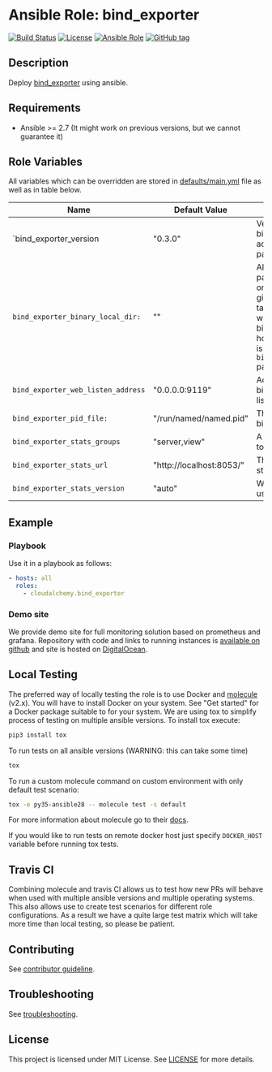 # Ansible Role: bind_exporter

[![Build Status](https://travis-ci.com/cloudalchemy/ansible-bind_exporter.svg?branch=master)](https://travis-ci.com/cloudalchemy/ansible-bind_exporter)
[![License](https://img.shields.io/badge/license-MIT%20License-brightgreen.svg)](https://opensource.org/licenses/MIT)
[![Ansible Role](https://img.shields.io/badge/ansible%20role-cloudalchemy.bind_exporter-blue.svg)](https://galaxy.ansible.com/cloudalchemy/bind_exporter/)
[![GitHub tag](https://img.shields.io/github/tag/cloudalchemy/ansible-bind_exporter.svg)](https://github.com/cloudalchemy/ansible-bind_exporter/tags)

## Description

Deploy [bind_exporter](https://github.com/prometheus/bind_exporter) using ansible.

## Requirements

- Ansible >= 2.7 (It might work on previous versions, but we cannot guarantee it)

## Role Variables

All variables which can be overridden are stored in [defaults/main.yml](defaults/main.yml) file as well as in table below.

| Name           | Default Value | Description                        |
| -------------- | ------------- | -----------------------------------|
| `bind_exporter_version | "0.3.0" | Version of the bind_exporter. Also accepts latest as a parameter. |
| `bind_exporter_binary_local_dir:` | "" | Allows to use local packages instead of ones distributed on github. As parameter it takes a directory where `bind_exporter` binary is stored on host on which ansible is ran. This overrides `bind_exporter_version` parameter |
| `bind_exporter_web_listen_address` | "0.0.0.0:9119" | Address on which bind_exporter will listen. |
| `bind_exporter_pid_file:` | "/run/named/named.pid" | The PID file of the bind process. |
| `bind_exporter_stats_groups` | "server,view" | A list of stats groups to poll. |
| `bind_exporter_stats_url` | "http://localhost:8053/" | The URL of the bind statistics-channel. |
| `bind_exporter_stats_version` | "auto" | Which polling API to use. |

## Example

### Playbook

Use it in a playbook as follows:
```yaml
- hosts: all
  roles:
    - cloudalchemy.bind_exporter
```

### Demo site

We provide demo site for full monitoring solution based on prometheus and grafana. Repository with code and links to running instances is [available on github](https://github.com/cloudalchemy/demo-site) and site is hosted on [DigitalOcean](https://digitalocean.com).

## Local Testing

The preferred way of locally testing the role is to use Docker and [molecule](https://github.com/metacloud/molecule) (v2.x). You will have to install Docker on your system. See "Get started" for a Docker package suitable to for your system.
We are using tox to simplify process of testing on multiple ansible versions. To install tox execute:
```sh
pip3 install tox
```
To run tests on all ansible versions (WARNING: this can take some time)
```sh
tox
```
To run a custom molecule command on custom environment with only default test scenario:
```sh
tox -e py35-ansible28 -- molecule test -s default
```
For more information about molecule go to their [docs](http://molecule.readthedocs.io/en/latest/).

If you would like to run tests on remote docker host just specify `DOCKER_HOST` variable before running tox tests.

## Travis CI

Combining molecule and travis CI allows us to test how new PRs will behave when used with multiple ansible versions and multiple operating systems. This also allows use to create test scenarios for different role configurations. As a result we have a quite large test matrix which will take more time than local testing, so please be patient.

## Contributing

See [contributor guideline](CONTRIBUTING.md).

## Troubleshooting

See [troubleshooting](TROUBLESHOOTING.md).

## License

This project is licensed under MIT License. See [LICENSE](/LICENSE) for more details.
